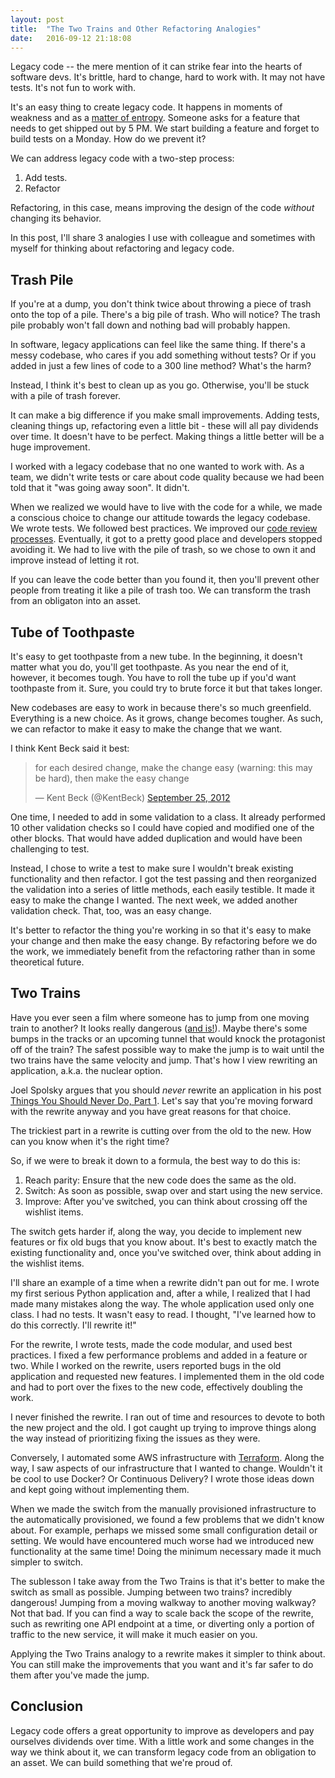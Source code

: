 ```yaml
---
layout: post
title:  "The Two Trains and Other Refactoring Analogies"
date:   2016-09-12 21:18:08
---
```


Legacy code -- the mere mention of it can strike fear into the hearts of software
devs. It's brittle, hard to change, hard to work with. It may not have
tests. It's not fun to work with.

It's an easy thing to create legacy code. It happens in moments of weakness and
as a [matter of
entropy](http://firstround.com/review/forget-technical-debt-heres-how-to-build-technical-wealth/).
Someone asks for a feature that needs to get shipped out by 5 PM.  We start
building a feature and forget to build tests on a Monday.  How do we prevent
it?

We can address legacy code with a two-step process:

1. Add tests.
2. Refactor

Refactoring, in this case, means improving the design of the code *without*
changing its behavior.

In this post, I'll share 3 analogies I use with colleague and sometimes with
myself for thinking about refactoring and legacy code.

Trash Pile
----------

If you're at a dump, you don't think twice about throwing a piece of trash onto
the top of a pile. There's a big pile of trash. Who will notice? The trash pile
probably won't fall down and nothing bad will probably happen.

In software, legacy applications can feel like the same thing. If there's
a messy codebase, who cares if you add something without tests? Or if you added
in just a few lines of code to a 300 line method? What's the harm?

Instead, I think it's best to clean up as you go. Otherwise, you'll be stuck
with a pile of trash forever.

It can make a big difference if you make small improvements. Adding tests,
cleaning things up, refactoring even a little bit - these will all pay dividends
over time. It doesn't have to be perfect. Making things a little better will be
a huge improvement.

I worked with a legacy codebase that no one wanted to work with. As a team, we
didn't write tests or care about code quality because we had been told that it
"was going away soon". It didn't.

When we realized we would have to live with the code for a while, we made
a conscious choice to change our attitude towards the legacy codebase.  We wrote
tests.  We followed best practices. We improved our [code review
processes](https://www.kevinlondon.com/2015/05/05/code-review-best-practices.html).
Eventually, it got to a pretty good place and developers stopped avoiding it. We
had to live with the pile of trash, so we chose to own it and improve instead of
letting it rot.

If you can leave the code better than you found it, then you'll prevent other people
from treating it like a pile of trash too. We can transform the trash from
an obligaton into an asset.


Tube of Toothpaste
------------------

It's easy to get toothpaste from a new tube. In the beginning, it doesn't matter
what you do, you'll get toothpaste. As you near the end of it, however, it
becomes tough. You have to roll the tube up if you'd want toothpaste from it.
Sure, you could try to brute force it but that takes longer.

New codebases are easy to work in because there's so much greenfield.
Everything is a new choice. As it grows, change becomes tougher. As such, we can
refactor to make it easy to make the change that we want.

I think Kent Beck said it best:

<blockquote class="twitter-tweet" data-lang="en"><p lang="en" dir="ltr">for each
desired change, make the change easy (warning: this may be hard), then make the
easy change</p>&mdash; Kent Beck (@KentBeck) <a
href="https://twitter.com/KentBeck/status/250733358307500032">September 25,
2012</a></blockquote>
<script async src="//platform.twitter.com/widgets.js" charset="utf-8"></script>

One time, I needed to add in some validation to a class. It already performed
10 other validation checks so I could have copied and modified one of the
other blocks. That would have added duplication and would have been challenging
to test.

Instead, I chose to write a test to make sure I wouldn't break existing
functionality and then refactor.  I got the test passing and then reorganized
the validation into a series of little methods, each easily testible. It made it
easy to make the change I wanted. The next week, we added another validation
check. That, too, was an easy change.

It's better to refactor the thing you're working in so that it's easy to
make your change and then make the easy change. By refactoring before we do the
work, we immediately benefit from the refactoring rather than in some
theoretical future.


Two Trains
----------

Have you ever seen a film where someone has to jump from one moving train to
another? It looks really dangerous ([and
is!](https://en.wikipedia.org/wiki/Train_surfing#Risks)).  Maybe there's some
bumps in the tracks or an upcoming tunnel that would knock the protagonist off
of the train?  The safest possible way to make the jump is to wait until the two
trains have the same velocity and jump.  That's how I view rewriting an
application, a.k.a. the nuclear option.

Joel Spolsky argues that you should *never* rewrite an application in his post
[Things You Should Never Do, Part
1](http://www.joelonsoftware.com/articles/fog0000000069.html).  Let's say that
you're moving forward with the rewrite anyway and you have great reasons for
that choice.

The trickiest part in a rewrite is cutting over from the old to the new.
How can you know when it's the right time?

So, if we were to break it down to a formula, the best way to do this is:

1. Reach parity: Ensure that the new code does the same as the old.
2. Switch: As soon as possible, swap over and start using the new service.
3. Improve: After you've switched, you can think about crossing off the
   wishlist items.

The switch gets harder if, along the
way, you decide to implement new features or fix old bugs that you know about.
It's best to exactly match the existing functionality and, once you've switched
over, think about adding in the wishlist items.

I'll share an example of a time when a rewrite didn't pan out for me. I wrote
my first serious Python application and, after a while, I realized that I had made
many mistakes along the way. The whole application used only one class. I had no
tests. It wasn't easy to read. I thought, "I've learned how to do this
correctly. I'll rewrite it!"

For the rewrite, I wrote tests, made the code modular, and used best practices.
I fixed a few performance problems and added in a feature or two.
While I worked on the rewrite, users reported bugs in the old application and
requested new features. I implemented them in the old code and had to port over
the fixes to the new code, effectively doubling the work.

I never finished the rewrite. I ran out of time and resources to
devote to both the new project and the old. I got caught up trying to improve
things along the way instead of prioritizing fixing the issues as they were.

Conversely, I automated some AWS infrastructure with
[Terraform](https://www.terraform.io/). Along the
way, I saw aspects of our infrastructure that I wanted to change.
Wouldn't it be cool to use Docker? Or Continuous Delivery?
I wrote those ideas down and kept going without implementing them.

When we made the switch from the manually provisioned infrastructure to the
automatically provisioned, we found a few problems
that we didn't know about. For example, perhaps we missed some small configuration detail or setting.
We would have encountered much worse had we
introduced new functionality at the same time! Doing the minimum necessary made
it much simpler to switch.

The sublesson I take away from the Two Trains is that it's better to make the
switch as small as possible. Jumping between two trains? incredibly dangerous!
Jumping from a moving walkway to another moving walkway? Not that bad.
If you can find a way to scale back the scope of the rewrite, such as rewriting
one API endpoint at a time, or diverting only a portion of traffic to the new
service, it will make it much easier on you.

Applying the Two Trains analogy to a rewrite makes it simpler to think about.
You can still make the improvements that you want and it's far safer to do them
after you've made the jump.


Conclusion
----------

Legacy code offers a great opportunity to improve as developers and pay
ourselves dividends over time. With a little work and some changes in the way we
think about it, we can transform legacy code from an obligation to an asset. We
can build something that we're proud of.
